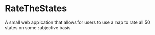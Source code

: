 # RateTheStates
A small web application that allows for users to use a map to rate all 50 states on some subjective basis.
